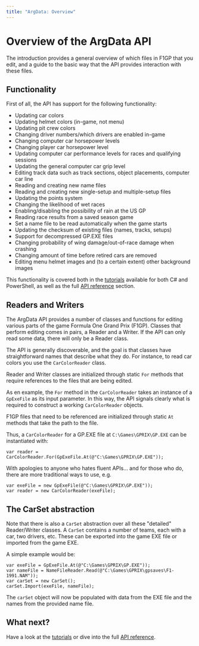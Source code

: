 ```yaml
---
title: "ArgData: Overview"
---
```


# Overview of the ArgData API

The introduction provides a general overview of which files in
F1GP that you edit, and a guide to
the basic way that the API provides interaction with these files.


## Functionality

First of all, the API has support for the following functionality:

* Updating car colors
* Updating helmet colors (in-game, not menu)
* Updating pit crew colors
* Changing driver numbers/which drivers are enabled in-game
* Changing computer car horsepower levels
* Changing player car horsepower level
* Updating computer car performance levels for races and qualifying sessions
* Updating the general computer car grip level
* Editing track data such as track sections, object placements, computer car line
* Reading and creating new name files
* Reading and creating new single-setup and multiple-setup files
* Updating the points system
* Changing the likelihood of wet races
* Enabling/disabling the possibility of rain at the US GP
* Reading race results from a saved season game
* Set a name file to be read automatically when the game starts
* Updating the checksum of existing files (names, tracks, setups)
* Support for decompressed GP.EXE files
* Changing probability of wing damage/out-of-race damage when crashing
* Changing amount of time before retired cars are removed
* Editing menu helmet images and (to a certain extent) other background images

This functionality is covered both in the
[tutorials](/argdata/tutorials) available for
both C# and PowerShell, as well as the
full [API reference](/argdata/api) section.


## Readers and Writers

The ArgData API provides a number of classes and functions for editing various parts
of the game Formula One Grand Prix (F1GP). Classes that perform editing
comes in pairs, a Reader and a Writer. If the API can only
read some data, there will only be a Reader class.

The API is generally discoverable, and the goal is that classes have straightforward names
that describe what they do. For instance, to read car colors you use the <code>CarColorReader</code> class.

Reader and Writer classes are initialized through static <code>For</code> methods that require
references to the files that are being edited.

As en example, the <code>For</code> method in the <code>CarColorReader</code> takes an instance of a <code>GpExeFile</code> as its
input parameter. In this way, the API signals clearly what is required to construct a working
<code>CarColorReader</code> objects.

F1GP files that need to be referenced are initialized through static <code>At</code> methods that take the
path to the file.

Thus, a <code>CarColorReader</code> for a GP.EXE file at <code>C:\Games\GPRIX\GP.EXE</code> can be instantiated with:

<pre>
<code class="language-csharp">var reader = CarColorReader.For(GpExeFile.At(&#64;&quot;C:\Games\GPRIX\GP.EXE&quot;));</code>
</pre>

With apologies to anyone who hates fluent APIs... and for those who do,
there are more traditional ways to use, e.g.

<pre>
<code class="language-csharp">var exeFile = new GpExeFile(&#64;&quot;C:\Games\GPRIX\GP.EXE&quot;));
var reader = new CarColorReader(exeFile);
</code></pre>


## The CarSet abstraction

Note that there is also a <code>CarSet</code> abstraction over all these "detailed" Reader/Writer classes.
A <code>CarSet</code> contains a number of teams, each with a car, two drivers, etc.
These can be exported into the game EXE file or imported from the game EXE.

A simple example would be:

<pre>
<code class="language-csharp">var exeFile = GpExeFile.At(&#64;&quot;C:\Games\GPRIX\GP.EXE&quot;));
var nameFile = NameFileReader.Read(&#64;&quot;C:\Games\GPRIX\gpsaves\F1-1991.NAM&quot;));
var carSet = new CarSet();
carSet.Import(exeFile, nameFile);</code>
</pre>

The <code>carSet</code> object will now be populated with data from the EXE file and the names from the
provided name file.


## What next?

Have a look at the [tutorials](/argdata/tutorials) or dive into
the full [API reference](/argdata/api).
